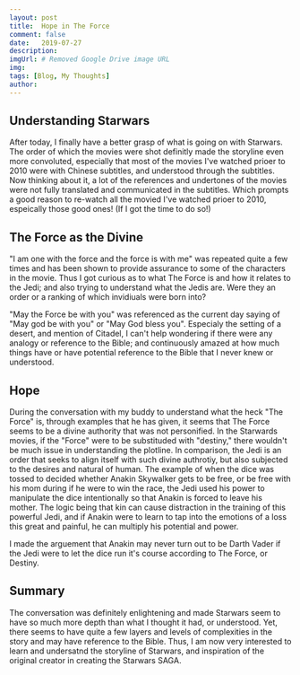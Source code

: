 ```yaml
---
layout: post
title:  Hope in The Force
comment: false
date:   2019-07-27
description: 
imgUrl: # Removed Google Drive image URL
img: 
tags: [Blog, My Thoughts]
author:
---
```


## Understanding Starwars
After today, I finally have a better grasp of what is going on with Starwars. The order of which the movies were shot definitly made the storyline even more convoluted, especially that most of the movies I've watched prioer to 2010 were with Chinese subtitles, and understood through the subtitles. Now thinking about it, a lot of the references and undertones of the movies were not fully translated and communicated in the subtitles. Which prompts a good reason to re-watch all the movied I've watched prioer to 2010, espeically those good ones! (If I got the time to do so!)

## The Force as the Divine
"I am one with the force and the force is with me" was repeated quite a few times and has been shown to provide assurance to some of the characters in the movie. Thus I got curious as to what The Force is and how it relates to the Jedi; and also trying to understand what the Jedis are. Were they an order or a ranking of which invidiuals were born into?

"May the Force be with you" was referenced as the current day saying of "May god be with you" or "May God bless you". Especialy the setting of a desert, and mention of Citadel, I can't help wondering if there were any analogy or reference to the Bible; and continuously amazed at how much things have or have potential reference to the Bible that I never knew or understood.

## Hope
During the conversation with my buddy to understand what the heck "The Force" is, through examples that he has given, it seems that The Force seems to be a divine authority that was not personified. In the Starwards movies, if the "Force" were to be substituded with "destiny," there wouldn't be much issue in understanding the plotline. In comparison, the Jedi is an order that seeks to align itself with such divine authrotiy, but also subjected to the desires and natural of human. The example of when the dice was tossed to decided whether Anakin Skywalker gets to be free, or be free with his mom during if he were to win the race, the Jedi used his power to manipulate the dice intentionally so that Anakin is forced to leave his mother. The logic being that kin can cause distraction in the training of this powerful Jedi, and if Anakin were to learn to tap into the emotions of a loss this great and painful, he can multiply his potential and power.

I made the arguement that Anakin may never turn out to be Darth Vader if the Jedi were to let the dice run it's course according to The Force, or Destiny. 

## Summary
The conversation was definitely enlightening and made Starwars seem to have so much more depth than what I thought it had, or understood. Yet, there seems to have quite a few layers and levels of complexities in the story and may have reference to the Bible. Thus, I am now very interested to learn and undersatnd the storyline of Starwars, and inspiration of the original creator in creating the Starwars SAGA.

